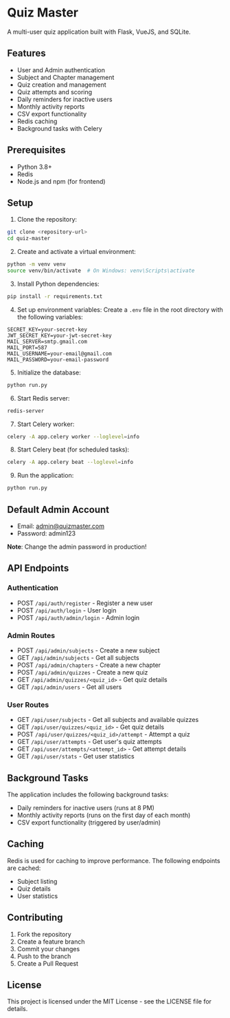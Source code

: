 # Quiz Master

A multi-user quiz application built with Flask, VueJS, and SQLite.

## Features

- User and Admin authentication
- Subject and Chapter management
- Quiz creation and management
- Quiz attempts and scoring
- Daily reminders for inactive users
- Monthly activity reports
- CSV export functionality
- Redis caching
- Background tasks with Celery

## Prerequisites

- Python 3.8+
- Redis
- Node.js and npm (for frontend)

## Setup

1. Clone the repository:
```bash
git clone <repository-url>
cd quiz-master
```

2. Create and activate a virtual environment:
```bash
python -m venv venv
source venv/bin/activate  # On Windows: venv\Scripts\activate
```

3. Install Python dependencies:
```bash
pip install -r requirements.txt
```

4. Set up environment variables:
Create a `.env` file in the root directory with the following variables:
```
SECRET_KEY=your-secret-key
JWT_SECRET_KEY=your-jwt-secret-key
MAIL_SERVER=smtp.gmail.com
MAIL_PORT=587
MAIL_USERNAME=your-email@gmail.com
MAIL_PASSWORD=your-email-password
```

5. Initialize the database:
```bash
python run.py
```

6. Start Redis server:
```bash
redis-server
```

7. Start Celery worker:
```bash
celery -A app.celery worker --loglevel=info
```

8. Start Celery beat (for scheduled tasks):
```bash
celery -A app.celery beat --loglevel=info
```

9. Run the application:
```bash
python run.py
```

## Default Admin Account

- Email: admin@quizmaster.com
- Password: admin123

**Note**: Change the admin password in production!

## API Endpoints

### Authentication
- POST `/api/auth/register` - Register a new user
- POST `/api/auth/login` - User login
- POST `/api/auth/admin/login` - Admin login

### Admin Routes
- POST `/api/admin/subjects` - Create a new subject
- GET `/api/admin/subjects` - Get all subjects
- POST `/api/admin/chapters` - Create a new chapter
- POST `/api/admin/quizzes` - Create a new quiz
- GET `/api/admin/quizzes/<quiz_id>` - Get quiz details
- GET `/api/admin/users` - Get all users

### User Routes
- GET `/api/user/subjects` - Get all subjects and available quizzes
- GET `/api/user/quizzes/<quiz_id>` - Get quiz details
- POST `/api/user/quizzes/<quiz_id>/attempt` - Attempt a quiz
- GET `/api/user/attempts` - Get user's quiz attempts
- GET `/api/user/attempts/<attempt_id>` - Get attempt details
- GET `/api/user/stats` - Get user statistics

## Background Tasks

The application includes the following background tasks:
- Daily reminders for inactive users (runs at 8 PM)
- Monthly activity reports (runs on the first day of each month)
- CSV export functionality (triggered by user/admin)

## Caching

Redis is used for caching to improve performance. The following endpoints are cached:
- Subject listing
- Quiz details
- User statistics

## Contributing

1. Fork the repository
2. Create a feature branch
3. Commit your changes
4. Push to the branch
5. Create a Pull Request

## License

This project is licensed under the MIT License - see the LICENSE file for details. 